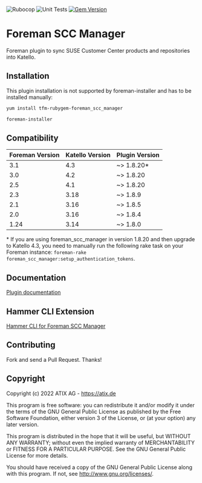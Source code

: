 ![Rubocop](https://github.com/ATIX-AG/foreman_scc_manager/actions/workflows/rubocop.yaml/badge.svg)
![Unit Tests](https://github.com/ATIX-AG/foreman_scc_manager/actions/workflows/unit_tests.yaml/badge.svg)
[![Gem Version](https://badge.fury.io/rb/foreman_scc_manager.svg)](https://badge.fury.io/rb/foreman_scc_manager)

# Foreman SCC Manager

Foreman plugin to sync SUSE Customer Center products and repositories into Katello.

## Installation

This plugin installation is not supported by foreman-installer and has to be installed manually:

```sh
yum install tfm-rubygem-foreman_scc_manager

foreman-installer
```

## Compatibility

| Foreman Version | Katello Version | Plugin Version |
| --------------- | --------------- | -------------- |
| 3.1             | 4.3             | ~> 1.8.20\*    |
| 3.0             | 4.2             | ~> 1.8.20      |
| 2.5             | 4.1             | ~> 1.8.20      |
| 2.3             | 3.18            | ~> 1.8.9       |
| 2.1             | 3.16            | ~> 1.8.5       |
| 2.0             | 3.16            | ~> 1.8.4       |
| 1.24            | 3.14            | ~> 1.8.0       |

\* If you are using foreman_scc_manager in version 1.8.20 and then upgrade to Katello 4.3, you need to manually run the following rake task on your Foreman instance: `foreman-rake foreman_scc_manager:setup_authentication_tokens`.

## Documentation

[Plugin documentation](https://docs.orcharhino.com/or/docs/sources/usage_guides/managing_sles_systems_guide.html#mssg_installing_the_scc_manager_plugin)

## Hammer CLI Extension

[Hammer CLI for Foreman SCC Manager](https://github.com/ATIX-AG/hammer-cli-foreman-scc-manager)

## Contributing

Fork and send a Pull Request. Thanks!

## Copyright

Copyright (c) 2022 ATIX AG - https://atix.de

This program is free software: you can redistribute it and/or modify
it under the terms of the GNU General Public License as published by
the Free Software Foundation, either version 3 of the License, or
(at your option) any later version.

This program is distributed in the hope that it will be useful,
but WITHOUT ANY WARRANTY; without even the implied warranty of
MERCHANTABILITY or FITNESS FOR A PARTICULAR PURPOSE.  See the
GNU General Public License for more details.

You should have received a copy of the GNU General Public License
along with this program.  If not, see <http://www.gnu.org/licenses/>.
